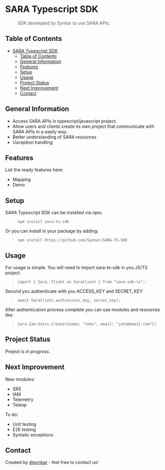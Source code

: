 # SARA Typescript SDK
> SDK developed by Synkar to use SARA APIs.

## Table of Contents
- [SARA Typescript SDK](#sara-typescript-sdk)
	- [Table of Contents](#table-of-contents)
	- [General Information](#general-information)
	- [Features](#features)
	- [Setup](#setup)
	- [Usage](#usage)
	- [Project Status](#project-status)
	- [Next Improvement](#next-improvement)
	- [Contact](#contact)
<!-- * [License](#license) -->


## General Information
- Access SARA APIs in typescript/javascript project.
- Allow users and clients create its own project that communicate with SARA APIs in a easily way.
- Better understanding of SARA resources
- Uxception handling
<!-- You don't have to answer all the questions - just the ones relevant to your project. -->


## Features
List the ready features here:
- Mapping
- Demo


## Setup
SARA Typescript SDK can be installed via npm.

> `npm install sara-ts-sdk`

Or you can install in your package by adding:
> `npm install https://github.com/Synkar/SARA-TS-SDK`


## Usage
For usage is simple. You will need to import sara-ts-sdk in you JS/TS project.

> `import { Sara, Client as SaraClient } from "sara-sdk-ts";`

Second you authenticate with you ACCESS_KEY and SECRET_KEY:

> `await SaraClient.auth(access_key, secret_key);`

After authentication process complete you can use modules and resources like:

> `Sara.Iam.Users.Create({name: "John", email: "john@email.com"})`


## Project Status
Project is _in progress_.


## Next Improvement

New modules:
- SRS
- IAM
- Telemetry
- Teleop

To do:
- Unit testing
- E2E testing
- Syntatic exceptions


## Contact
Created by [@synkar](https://www.synkar.com/) - feel free to contact us!


<!-- Optional -->
<!-- ## License -->
<!-- This project is open source and available under the [... License](). -->

<!-- You don't have to include all sections - just the one's relevant to your project -->
